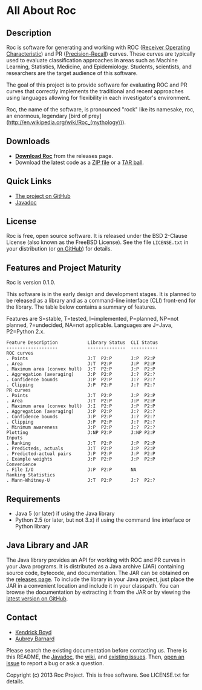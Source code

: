 All About Roc
=============


Description
-----------

Roc is software for generating and working with ROC ([Receiver Operating
Characteristic](http://en.wikipedia.org/wiki/Receiver_operating_characteristic))
and PR
([Precision-Recall](http://en.wikipedia.org/wiki/Precision_and_recall))
curves.  These curves are typically used to evaluate classification
approaches in areas such as Machine Learning, Statistics, Medicine, and
Epidemiology.  Students, scientists, and researchers are the target
audience of this software.

The goal of this project is to provide software for evaluating ROC and
PR curves that correctly implements the traditional and recent
approaches using languages allowing for flexibility in each
investigator's environment.

Roc, the name of the software, is pronounced "rock" like its namesake,
roc, an enormous, legendary [bird of
prey](http://en.wikipedia.org/wiki/Roc_(mythology\)).


Downloads
---------

* [**Download Roc**](http://kboyd.github.io/Roc/releases/) from the
  releases page.
* Download the latest code as a [ZIP
  file](https://github.com/kboyd/Roc/zipball/master) or a [TAR
  ball](https://github.com/kboyd/Roc/tarball/master).


Quick Links
-----------

* [The project on GitHub](https://github.com/kboyd/Roc)
* [Javadoc](http://kboyd.github.io/Roc/javadoc/)


License
-------

Roc is free, open source software.  It is released under the BSD
2-Clause License (also known as the FreeBSD License).  See the file
`LICENSE.txt` in your distribution (or [on
GitHub](https://github.com/kboyd/Roc/blob/master/LICENSE.txt)) for
details.


Features and Project Maturity
-----------------------------

Roc is version 0.1.0.

This software is in the early design and development stages.  It is
planned to be released as a library and as a command-line interface
(CLI) front-end for the library.  The table below contains a summary of
features.

Features are S=stable, T=tested, I=implemented, P=planned, NP=not
planned, ?=undecided, NA=not applicable.  Languages are J=Java,
P2=Python 2.x.

    Feature Description           Library Status  CLI Status
    -------------------           --------------  ----------
    ROC curves
    . Points                      J:T  P2:P       J:P  P2:P
    . Area                        J:T  P2:P       J:P  P2:P
    . Maximum area (convex hull)  J:T  P2:P       J:P  P2:P
    . Aggregation (averaging)     J:P  P2:P       J:?  P2:?
    . Confidence bounds           J:P  P2:P       J:?  P2:?
    . Clipping                    J:P  P2:P       J:?  P2:?
    PR curves
    . Points                      J:T  P2:P       J:P  P2:P
    . Area                        J:T  P2:P       J:P  P2:P
    . Maximum area (convex hull)  J:I  P2:P       J:P  P2:P
    . Aggregation (averaging)     J:P  P2:P       J:?  P2:?
    . Confidence bounds           J:P  P2:P       J:?  P2:?
    . Clipping                    J:P  P2:P       J:?  P2:?
    . Minimum awareness           J:P  P2:P       J:?  P2:?
    Plotting                      J:NP P2:P       J:NP P2:P
    Inputs
    . Ranking                     J:T  P2:P       J:P  P2:P
    . Predicteds, actuals         J:T  P2:P       J:P  P2:P
    . Predicted-actual pairs      J:P  P2:P       J:P  P2:P
    . Example weights             J:P  P2:P       J:P  P2:P
    Convenience
    . File I/O                    J:P  P2:P       NA
    Ranking Statistics
    . Mann-Whitney-U              J:T  P2:P       J:?  P2:?


Requirements
------------

* Java 5 (or later) if using the Java library
* Python 2.5 (or later, but not 3.x) if using the command line interface
  or Python library


Java Library and JAR
--------------------

The Java library provides an API for working with ROC and PR curves in
your Java programs.  It is distributed as a Java archive (JAR)
containing source code, bytecode, and documentation.  The JAR can be
obtained on the [releases page](http://kboyd.github.io/Roc/releases/).
To include the library in your Java project, just place the JAR in a
convenient location and include it in your classpath.  You can browse
the documentation by extracting it from the JAR or by viewing the
[latest version on GitHub](http://kboyd.github.io/Roc/javadoc/).


Contact
-------

* [Kendrick Boyd](https://github.com/kboyd)
* [Aubrey Barnard](https://github.com/afbarnard)

Please search the existing documentation before contacting us.  There is
this README, the [Javadoc](http://kboyd.github.io/Roc/javadoc/), the
[wiki](https://github.com/kboyd/Roc/wiki), and [existing
issues](https://github.com/kboyd/Roc/issues).  Then, [open an
issue](https://github.com/kboyd/Roc/issues/new) to report a bug or ask a
question.


Copyright (c) 2013 Roc Project.  This is free software.  See LICENSE.txt
for details.
